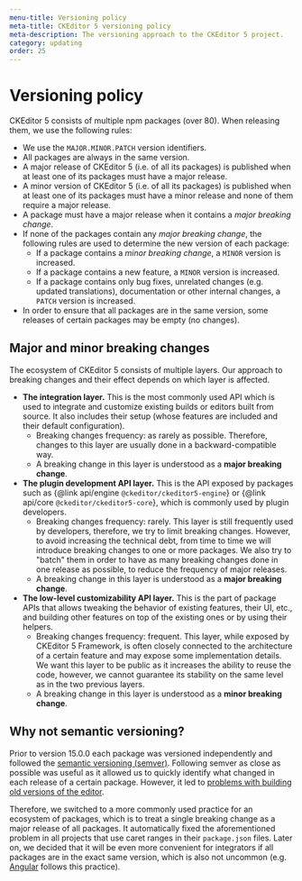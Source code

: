 ```yaml
---
menu-title: Versioning policy
meta-title: CKEditor 5 versioning policy
meta-description: The versioning approach to the CKEditor 5 project.
category: updating
order: 25
---
```


# Versioning policy

CKEditor&nbsp;5 consists of multiple npm packages (over 80). When releasing them, we use the following rules:

* We use the `MAJOR.MINOR.PATCH` version identifiers.
* All packages are always in the same version.
* A major release of CKEditor&nbsp;5 (i.e. of all its packages) is published when at least one of its packages must have a major release.
* A minor version of CKEditor&nbsp;5 (i.e. of all its packages) is published when at least one of its packages must have a minor release and none of them require a major release.
* A package must have a major release when it contains a *major breaking change*.
* If none of the packages contain any *major breaking change*, the following rules are used to determine the new version of each package:
	* If a package contains a *minor breaking change*, a `MINOR` version is increased.
	* If a package contains a new feature, a `MINOR` version is increased.
	* If a package contains only bug fixes, unrelated changes (e.g. updated translations), documentation or other internal changes, a `PATCH` version is increased.
* In order to ensure that all packages are in the same version, some releases of certain packages may be empty (no changes).

## Major and minor breaking changes

The ecosystem of CKEditor&nbsp;5 consists of multiple layers. Our approach to breaking changes and their effect depends on which layer is affected.

* **The integration layer.** This is the most commonly used API which is used to integrate and customize existing builds or editors built from source. It also includes their setup (whose features are included and their default configuration).
	* Breaking changes frequency: as rarely as possible. Therefore, changes to this layer are usually done in a backward-compatible way.
	* A breaking change in this layer is understood as a **major breaking change**.
* **The plugin development API layer.** This is the API exposed by packages such as {@link api/engine `@ckeditor/ckeditor5-engine`} or {@link api/core `@ckeditor/ckeditor5-core`}, which is commonly used by plugin developers.
	* Breaking changes frequency: rarely. This layer is still frequently used by developers, therefore, we try to limit breaking changes. However, to avoid increasing the technical debt, from time to time we will introduce breaking changes to one or more packages. We also try to "batch" them in order to have as many breaking changes done in one release as possible, to reduce the frequency of major releases.
	* A breaking change in this layer is understood as a **major breaking change**.
* **The low-level customizability API layer.** This is the part of package APIs that allows tweaking the behavior of existing features, their UI, etc., and building other features on top of the existing ones or by using their helpers.
	* Breaking changes frequency: frequent. This layer, while exposed by CKEditor&nbsp;5 Framework, is often closely connected to the architecture of a certain feature and may expose some implementation details. We want this layer to be public as it increases the ability to reuse the code, however, we cannot guarantee its stability on the same level as in the two previous layers.
	* A breaking change in this layer is understood as a **minor breaking change**.

## Why not semantic versioning?

Prior to version 15.0.0 each package was versioned independently and followed the [semantic versioning (semver)](https://semver.org/). Following semver as close as possible was useful as it allowed us to quickly identify what changed in each release of a certain package. However, it led to [problems with building old versions of the editor](https://github.com/ckeditor/ckeditor5/issues/1746).

Therefore, we switched to a more commonly used practice for an ecosystem of packages, which is to treat a single breaking change as a major release of all packages. It automatically fixed the aforementioned problem in all projects that use caret ranges in their `package.json` files. Later on, we decided that it will be even more convenient for integrators if all packages are in the exact same version, which is also not uncommon (e.g. [Angular](https://github.com/angular/angular) follows this practice).
